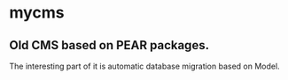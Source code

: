 # mycms
## Old CMS based on PEAR packages.

The interesting part of it is automatic database migration based on Model. 
